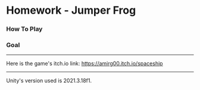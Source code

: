 # Homework - Jumper Frog

### How To Play

### Goal

---

Here is the game's itch.io link:
https://amirg00.itch.io/spaceship

---
Unity's version used is 2021.3.18f1. 

